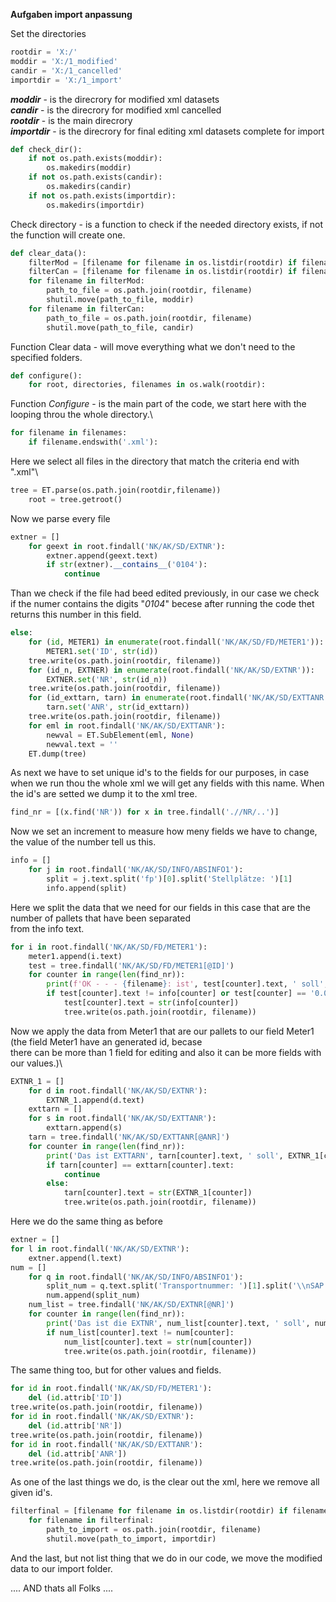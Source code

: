 
**Aufgaben import anpassung**

Set the directories

```python
rootdir = 'X:/'  
moddir = 'X:/1_modified'  
candir = 'X:/1_cancelled'  
importdir = 'X:/1_import'  
```


***moddir*** - is the direcrory for modified xml datasets  
***candir*** - is the direcrory for modified xml cancelled  
***rootdir*** - is the main direcrory  
***importdir*** - is the direcrory for final editing xml datasets complete for import  

```python
def check_dir():
    if not os.path.exists(moddir):
        os.makedirs(moddir)
    if not os.path.exists(candir):
        os.makedirs(candir)
    if not os.path.exists(importdir):
        os.makedirs(importdir)
```
Check directory - is a function to check if the needed directory exists, if not the function will create one.

```python
def clear_data():
    filterMod = [filename for filename in os.listdir(rootdir) if filename.__contains__('modified')]
    filterCan = [filename for filename in os.listdir(rootdir) if filename.__contains__('cancelled')]
    for filename in filterMod:
        path_to_file = os.path.join(rootdir, filename)
        shutil.move(path_to_file, moddir)
    for filename in filterCan:
        path_to_file = os.path.join(rootdir, filename)
        shutil.move(path_to_file, candir)
```
Function Clear data - will move everything what we don't need to the specified folders.
```python
def configure():
    for root, directories, filenames in os.walk(rootdir):
```
Function *Configure* - is the main part of the code, we start here with the looping throu the whole directory.\
```python
for filename in filenames:
	if filename.endswith('.xml'):
```
Here we select all files in the directory that match the criteria end with ".xml"\
```python
tree = ET.parse(os.path.join(rootdir,filename))
	root = tree.getroot()
```
Now we parse every file
```python
extner = []
	for geext in root.findall('NK/AK/SD/EXTNR'):
		extner.append(geext.text)
		if str(extner).__contains__('0104'):
			continue
```
Than we check if the file had beed edited previously, in our case we check if the numer contains the digits "*0104*" 
becese after running the code thet returns this number in this field.
```python
else:
	for (id, METER1) in enumerate(root.findall('NK/AK/SD/FD/METER1')):
		METER1.set('ID', str(id))
	tree.write(os.path.join(rootdir, filename))
	for (id_n, EXTNER) in enumerate(root.findall('NK/AK/SD/EXTNR')):
		EXTNER.set('NR', str(id_n))
	tree.write(os.path.join(rootdir, filename))
	for (id_exttarn, tarn) in enumerate(root.findall('NK/AK/SD/EXTTANR')):
		tarn.set('ANR', str(id_exttarn))
	tree.write(os.path.join(rootdir, filename))
	for eml in root.findall('NK/AK/SD/EXTTANR'):
		newval = ET.SubElement(eml, None)
		newval.text = ''
	ET.dump(tree)
```
As next we have to set unique id's to the fields for our purposes, in case when we run thou the whole xml we will get 
any fields with this name. When the id's are setted we dump it to the xml tree.
```python
find_nr = [(x.find('NR')) for x in tree.findall('.//NR/..')]
```
Now we set an increment to measure how meny fields we have to change, the value of the number tell us this.
```python
info = []
	for j in root.findall('NK/AK/SD/INFO/ABSINFO1'):
		split = j.text.split('fp')[0].split('Stellplätze: ')[1]
		info.append(split)
```
Here we split the data that we need for our fields in this case that are the number of pallets that have been separated \
from the info text.
```python
for i in root.findall('NK/AK/SD/FD/METER1'):
	meter1.append(i.text)
	test = tree.findall('NK/AK/SD/FD/METER1[@ID]')
	for counter in range(len(find_nr)):
		print(f'OK - - - {filename}: ist', test[counter].text, ' soll', info[counter])
		if test[counter].text != info[counter] or test[counter] == '0.000':
			test[counter].text = str(info[counter])
			tree.write(os.path.join(rootdir, filename))
```
Now we apply the data from Meter1 that are our pallets to our field Meter1 (the field Meter1 have an generated id, becase \
there can be more than 1 field for editing and also it can be more fields with our values.)\
```python
EXTNR_1 = []
	for d in root.findall('NK/AK/SD/EXTNR'):
		EXTNR_1.append(d.text)
	exttarn = []
	for s in root.findall('NK/AK/SD/EXTTANR'):
		exttarn.append(s)
	tarn = tree.findall('NK/AK/SD/EXTTANR[@ANR]')
	for counter in range(len(find_nr)):
		print('Das ist EXTTARN', tarn[counter].text, ' soll', EXTNR_1[counter])
		if tarn[counter] == exttarn[counter].text:
			continue
		else:
			tarn[counter].text = str(EXTNR_1[counter])
			tree.write(os.path.join(rootdir, filename))
```
Here we do the same thing as before
```python
extner = []
for l in root.findall('NK/AK/SD/EXTNR'):
	extner.append(l.text)
num = []
	for q in root.findall('NK/AK/SD/INFO/ABSINFO1'):
		split_num = q.text.split('Transportnummer: ')[1].split('\\nSAP')[0]
		num.append(split_num)
	num_list = tree.findall('NK/AK/SD/EXTNR[@NR]')
	for counter in range(len(find_nr)):
		print('Das ist die EXTNR', num_list[counter].text, ' soll', num[counter])
		if num_list[counter].text != num[counter]:
			num_list[counter].text = str(num[counter])
			tree.write(os.path.join(rootdir, filename))
```
The same thing too, but for other values and fields.
```python
for id in root.findall('NK/AK/SD/FD/METER1'):
	del (id.attrib['ID'])
tree.write(os.path.join(rootdir, filename))
for id in root.findall('NK/AK/SD/EXTNR'):
	del (id.attrib['NR'])
tree.write(os.path.join(rootdir, filename))
for id in root.findall('NK/AK/SD/EXTTANR'):
	del (id.attrib['ANR'])
tree.write(os.path.join(rootdir, filename))
```
As one of the last things we do, is the clear out the xml, here we remove all given id's.
```python
filterfinal = [filename for filename in os.listdir(rootdir) if filename.__contains__('accepted')]
	for filename in filterfinal:
		path_to_import = os.path.join(rootdir, filename)
		shutil.move(path_to_import, importdir)
```
And the last, but not list thing that we do in our code, we move the modified data to our import folder.

.... AND thats all Folks ....



